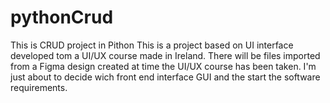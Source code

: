 # pythonCrud
This is CRUD project in Pithon
This is a project based on UI interface developed tom a UI/UX course made in Ireland.
There will be files imported from a Figma design created at time the UI/UX course has been taken.
I'm just about to decide wich front end interface GUI and the start the software requirements.
